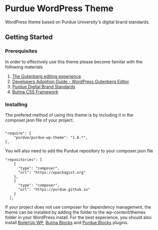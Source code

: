 # Purdue WordPress Theme
WordPress theme based on Purdue University's digital brand standards.

## Getting Started

### Prerequisites

In order to effectively use this theme please become familar with the following materials
1. [The Gutenberg editing experience](https://wordpress.org/gutenberg/)
2. [Developers Adoption Guide - WordPress Gutenberg Editor](https://pantheon.io/sites/default/files/pdf/Pantheon-ebook-GutenbergAdoptionGuide.pdf)
3. [Purdue Digital Brand Standards](https://brand.purdue.edu/digital)
4. [Bulma CSS Framework](https://bulma.io/documentation/)

### Installing

The prefered method of using this theme is by including it in the composer.json file of your project.

```

"require": {
    "purdue/purdue-wp-theme": "1.6.*",
},

```

You will also need to add the Purdue repository to your composer.json file 

```
"repositories": [
    {
      "type": "composer",
      "url": "https://wpackagist.org"
    },
    {
      "type": "composer",
      "url": "https://purdue.github.io"
    }
  ],

```

If your project does not use composer for dependency management, the theme can be installed by adding the folder to the wp-content/themes folder in your WordPress install.  For the best experience, you should also install [BoilerUp WP](https://github.com/Purdue/boilerup-wp), [Bulma Blocks](https://github.com/Purdue/bulma-blocks) and [Purdue Blocks](https://github.com/Purdue/purdue-blocks) plugins.

